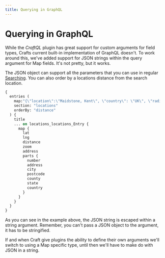 ```yaml
---
title: Querying in GraphQL
---
```


# Querying in GraphQL

While the _CraftQL_ plugin has great support for custom arguments for field 
types, Crafts current built-in implementation of GraphQL doesn't. To work 
around this, we've added support for JSON strings within the query argument for 
Map fields. It's not pretty, but it works.

The JSON object can support all the parameters that you can use in regular 
[Searching](../getting-started/usage/#searching). You can also order by a 
locations distance from the search location.

```graphql
{
  entries (
    map:"{\"location\":\"Maidstone, Kent\", \"country\": \"UK\", \"radius\": 50}"
    section: "locations"
    orderBy: "distance"
  ) {
    title
    ... on locations_locations_Entry {
      map {
        lat
        lng
        distance
        zoom
        address
        parts {
          number
          address
          city
          postcode
          county
          state
          country
        }
      } 
    }
  }
}
```

As you can see in the example above, the JSON string is escaped within a string
argument. Remember, you can't pass a JSON object to the argument, it has to be 
stringified.
 
If and when Craft give plugins the ability to define their own arguments we'll
switch to using a Map specific type, until then we'll have to make do with 
JSON in a string.
